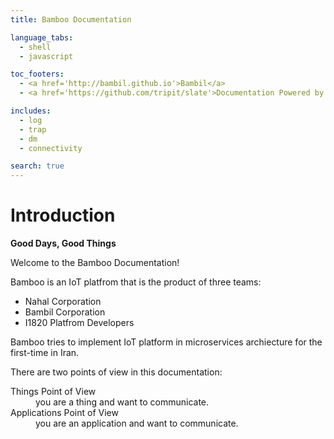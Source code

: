 ```yaml
---
title: Bamboo Documentation

language_tabs:
  - shell
  - javascript

toc_footers:
  - <a href='http://bambil.github.io'>Bambil</a>
  - <a href='https://github.com/tripit/slate'>Documentation Powered by Slate</a>

includes:
  - log
  - trap
  - dm
  - connectivity

search: true
---
```


# Introduction
**Good Days, Good Things**

Welcome to the Bamboo Documentation!

Bamboo is an IoT platfrom that is the product of three teams:

* Nahal Corporation
* Bambil Corporation
* I1820 Platfrom Developers

Bamboo tries to implement IoT platform in microservices archiecture for the first-time in Iran.

There are two points of view in this documentation:

<dl>
  <dt>Things Point of View</dt>
  <dd>you are a thing and want to communicate.</dd>
  <dt>Applications Point of View</dt>
  <dd>you are an application and want to communicate.</dd>
</dl>

